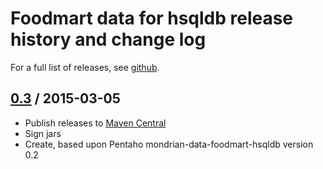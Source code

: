 # Foodmart data for hsqldb release history and change log

For a full list of releases, see
<a href="https://github.com/julianhyde/foodmart-data-hsqldb/releases">github</a>.

## <a href="https://github.com/julianhyde/foodmart-data-hsqldb/releases/tag/foodmart-data-hsqldb-0.3">0.3</a> / 2015-03-05

* Publish releases to <a href="http://search.maven.org/">Maven Central</a>
* Sign jars
* Create, based upon Pentaho mondrian-data-foodmart-hsqldb version 0.2
